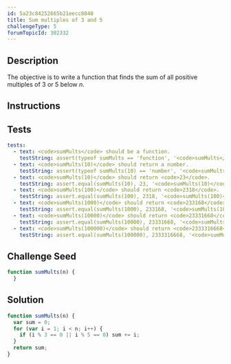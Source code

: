 ```yaml
---
id: 5a23c84252665b21eecc8040
title: Sum multiples of 3 and 5
challengeType: 5
forumTopicId: 302332
---
```


## Description
<section id='description'>

The objective is to write a function that finds the sum of all positive multiples of 3 or 5 below <i>n</i>.
</section>

## Instructions
<section id='instructions'>

</section>

## Tests
<section id='tests'>

``` yml
tests:
  - text: <code>sumMults</code> should be a function.
    testString: assert(typeof sumMults == 'function', '<code>sumMults</code> should be a function.');
  - text: <code>sumMults(10)</code> should return a number.
    testString: assert(typeof sumMults(10) == 'number', '<code>sumMults(10)</code> should return a number.');
  - text: <code>sumMults(10)</code> should return <code>23</code>.
    testString: assert.equal(sumMults(10), 23, '<code>sumMults(10)</code> should return <code>23</code>.');
  - text: <code>sumMults(100)</code> should return <code>2318</code>.
    testString: assert.equal(sumMults(100), 2318, '<code>sumMults(100)</code> should return <code>2318</code>.');
  - text: <code>sumMults(1000)</code> should return <code>233168</code>.
    testString: assert.equal(sumMults(1000), 233168, '<code>sumMults(1000)</code> should return <code>233168</code>.');
  - text: <code>sumMults(10000)</code> should return <code>23331668</code>.
    testString: assert.equal(sumMults(10000), 23331668, '<code>sumMults(10000)</code> should return <code>23331668</code>.');
  - text: <code>sumMults(100000)</code> should return <code>2333316668</code>.
    testString: assert.equal(sumMults(100000), 2333316668, '<code>sumMults(100000)</code> should return <code>2333316668</code>.');
```

</section>

## Challenge Seed
<section id='challengeSeed'>

<div id='js-seed'>

```js
function sumMults(n) {
  }
```

</div>
</section>

## Solution
<section id='solution'>

```js
function sumMults(n) {
  var sum = 0;
  for (var i = 1; i < n; i++) {
    if (i % 3 == 0 || i % 5 == 0) sum += i;
  }
  return sum;
}
```

</section>
